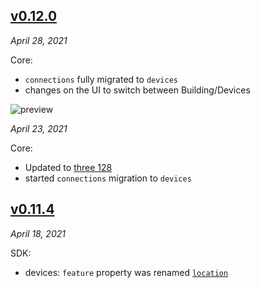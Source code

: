 ## [v0.12.0](#v0120)

_April 28, 2021_

Core:

- `connections` fully migrated to `devices`
- changes on the UI to switch between Building/Devices

![preview](https://user-images.githubusercontent.com/910636/116450988-413e6d80-a85c-11eb-9083-3ee47ba1d9d1.png)

_April 23, 2021_

Core:

- Updated to [three 128](https://github.com/mrdoob/three.js/releases/tag/r128)
- started `connections` migration to `devices`

## [v0.11.4](#v0114)

_April 18, 2021_

SDK:

- devices: `feature` property was renamed [`location`](/documentation/api#location)

